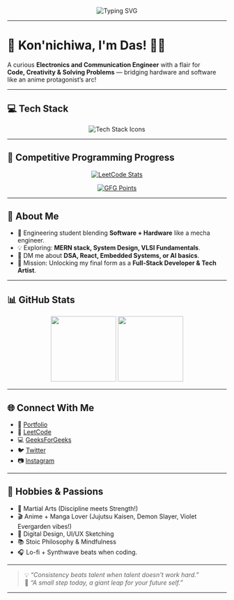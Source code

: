 <p align="center">
  <img src="https://readme-typing-svg.herokuapp.com?font=Fira+Code&size=24&pause=1000&color=00FEEF&width=600&lines=Hey+there!+I'm+Das.;A+Passionate+Developer+%26+Engineer.;Welcome+to+my+GitHub+Universe!+🚀" alt="Typing SVG" />
</p>

---

# 🌸 Kon'nichiwa, I'm Das! 🧑‍💻

A curious **Electronics and Communication Engineer** with a flair for  
**Code, Creativity & Solving Problems** — bridging hardware and software like an anime protagonist’s arc!

---

## 💻 Tech Stack
<p align="center">
  <img src="https://skillicons.dev/icons?i=cpp,java,react,git,github,linux,vscode,html,css,js" alt="Tech Stack Icons" />
</p>

---

## 🎯 Competitive Programming Progress

<p align="center">
  <a href="https://leetcode.com/u/727822tuec132/">
    <img src="https://leetcard.jacoblin.cool/727822tuec132?ext=contest" alt="LeetCode Stats" />
  </a>
</p>

<p align="center">
  <a href="https://auth.geeksforgeeks.org/user/727822t5tl3/">
    <img src="https://img.shields.io/badge/GeeksforGeeks-YourPointsPoints-brightgreen?style=flat&logo=geeksforgeeks" alt="GFG Points" />
  </a>
</p>

---

## 🌸 About Me
- 🚀 Engineering student blending **Software + Hardware** like a mecha engineer.
- 💡 Exploring: **MERN stack, System Design, VLSI Fundamentals**.
- 💬 DM me about **DSA, React, Embedded Systems, or AI basics**.
- 🎯 Mission: Unlocking my final form as a **Full-Stack Developer & Tech Artist**.

---

## 📊 GitHub Stats
<div align="center">
  <img src="https://github-readme-stats.vercel.app/api?username=YourGitHubUsername&show_icons=true&theme=tokyonight" height="150"/>
  <img src="https://github-readme-stats.vercel.app/api/top-langs/?username=YourGitHubUsername&layout=compact&theme=tokyonight" height="150"/>
</div>

---

## 🌐 Connect With Me
- 💼 [Portfolio](https://your-portfolio-link.com)
- 🏹 [LeetCode](https://leetcode.com/u/727822tuec132/)
- 💻 [GeeksForGeeks](https://auth.geeksforgeeks.org/user/727822t5tl3/)
- 🐦 [Twitter](https://twitter.com/YourTwitterHandle)  
- 📷 [Instagram](https://instagram.com/YourInstaHandle)  

---

## 🧘 Hobbies & Passions
- 🥋 Martial Arts (Discipline meets Strength!)
- 🎬 Anime + Manga Lover (Jujutsu Kaisen, Demon Slayer, Violet Evergarden vibes!)
- 🎨 Digital Design, UI/UX Sketching
- 📚 Stoic Philosophy & Mindfulness
- 🎧 Lo-fi + Synthwave beats when coding.

---

> 💡 *“Consistency beats talent when talent doesn't work hard.”*  
> 🍙 *“A small step today, a giant leap for your future self.”*

---
